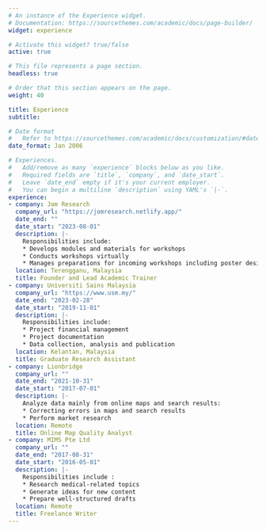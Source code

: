 ```yaml
---
# An instance of the Experience widget.
# Documentation: https://sourcethemes.com/academic/docs/page-builder/
widget: experience

# Activate this widget? true/false
active: true

# This file represents a page section.
headless: true

# Order that this section appears on the page.
weight: 40

title: Experience
subtitle:

# Date format
#   Refer to https://sourcethemes.com/academic/docs/customization/#date-format
date_format: Jan 2006

# Experiences.
#   Add/remove as many `experience` blocks below as you like.
#   Required fields are `title`, `company`, and `date_start`.
#   Leave `date_end` empty if it's your current employer.
#   You can begin a multiline `description` using YAML's `|-`.
experience:
- company: Jom Research
  company_url: "https://jomresearch.netlify.app/"
  date_end: ""
  date_start: "2023-08-01"
  description: |-
    Responsibilities include:
    * Develops modules and materials for workshops
    * Conducts workshops virtually
    * Manages preparations for incoming workshops including poster design, workshop promotion, and administration tasks
  location: Terengganu, Malaysia
  title: Founder and Lead Academic Trainer
- company: Universiti Sains Malaysia
  company_url: "https://www.usm.my/"
  date_end: "2023-02-28"
  date_start: "2019-11-01"
  description: |-
    Responsibilities include:
    * Project financial management
    * Project documentation
    * Data collection, analysis and publication
  location: Kelantan, Malaysia
  title: Graduate Research Assistant
- company: Lionbridge
  company_url: ""
  date_end: "2021-10-31"
  date_start: "2017-07-01"
  description: |-
    Analyze data mainly from online maps and search results:
    * Correcting errors in maps and search results
    * Perform market research
  location: Remote
  title: Online Map Quality Analyst
- company: MIMS Pte Ltd
  company_url: ""
  date_end: "2017-08-31"
  date_start: "2016-05-01"
  description: |-
    Responsibilities include :
    * Research medical-related topics
    * Generate ideas for new content
    * Prepare well-structured drafts
  location: Remote
  title: Freelance Writer
---
```


